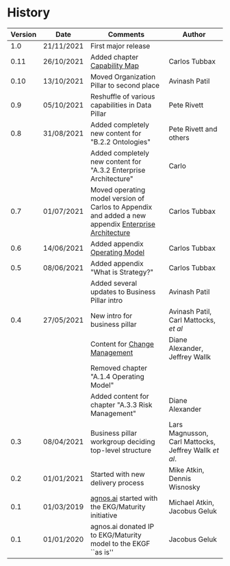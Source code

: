 # History

| Version | Date       | Comments                                                                                                                                   | Author                                                |
|---------|------------|--------------------------------------------------------------------------------------------------------------------------------------------|-------------------------------------------------------|
| 1.0     | 21/11/2021 | First major release                                                                                                                        |                                                       |
| 0.11    | 26/10/2021 | Added chapter [Capability Map](/pillar/business/capability-area/business-enablers/capability/capability-map/)                              | Carlos Tubbax                                         |
| 0.10    | 13/10/2021 | Moved Organization Pillar to second place                                                                                                  | Avinash Patil                                         |
| 0.9     | 05/10/2021 | Reshuffle of various capabilities in Data Pillar                                                                                           | Pete Rivett                                           |
| 0.8     | 31/08/2021 | Added completely new content for "B.2.2 Ontologies"                                                                                        | Pete Rivett and others                                |
|         |            | Added completely new content for "A.3.2 Enterprise Architecture"                                                                           | Carlo                                                 |
| 0.7     | 01/07/2021 | Moved operating model version of Carlos to Appendix and added a new appendix [Enterprise Architecture](/appendix/enterprise-architecture/) | Carlos Tubbax                                         |
| 0.6     | 14/06/2021 | Added appendix [Operating Model](/appendix/operating-model/)                                                                               | Carlos Tubbax                                         |
| 0.5     | 08/06/2021 | Added appendix "What is Strategy?"                                                                                                         | Carlos Tubbax                                         |
|         |            | Added several updates to Business Pillar intro                                                                                             | Avinash Patil                                         |
| 0.4     | 27/05/2021 | New intro for business pillar                                                                                                              | Avinash Patil, Carl Mattocks, _et al_                 |
|         |            | Content for [Change Management](/pillar/business/capability-area/business-model-elaboration/capability/change-management/)                 | Diane Alexander, Jeffrey Wallk                        |
|         |            | Removed chapter "A.1.4 Operating Model"                                                                                                    |                                                       |
|         |            | Added content for chapter "A.3.3 Risk Management"                                                                                          | Diane Alexander                                       |
| 0.3     | 08/04/2021 | Business pillar workgroup deciding top-level structure                                                                                     | Lars Magnusson, Carl Mattocks, Jeffrey Wallk _et al_. |
| 0.2     | 01/01/2021 | Started with new delivery process                                                                                                          | Mike Atkin, Dennis Wisnosky                           |
| 0.1     | 01/03/2019 | [agnos.ai](https://agnos.ai) started with the EKG/Maturity initiative                                                                      | Michael Atkin, Jacobus Geluk                          |
| 0.1     | 01/01/2020 | agnos.ai donated IP to EKG/Maturity model to the EKGF ``as is''                                                                            | Jacobus Geluk                                         |
